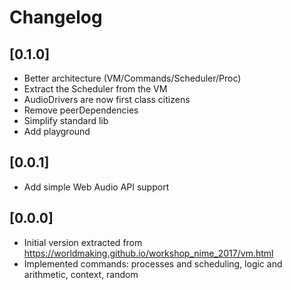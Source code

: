 # Changelog

## [0.1.0]
- Better architecture (VM/Commands/Scheduler/Proc)
- Extract the Scheduler from the VM
- AudioDrivers are now first class citizens
- Remove peerDependencies
- Simplify standard lib
- Add playground

## [0.0.1]

- Add simple Web Audio API support

## [0.0.0]

- Initial version extracted from https://worldmaking.github.io/workshop_nime_2017/vm.html
- Implemented commands: processes and scheduling, logic and arithmetic, context, random
